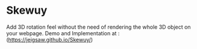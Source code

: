 # Skewuy
Add 3D rotation feel without the need of rendering the whole 3D object on your webpage.
Demo and Implementation at : (https://jeigsaw.github.io/Skewuy/)